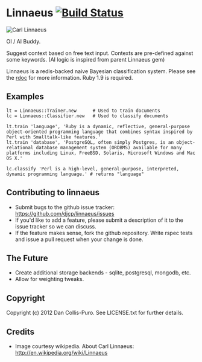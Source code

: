# Linnaeus [![Build Status](https://secure.travis-ci.org/djcp/linnaeus.png?branch=master)](http://travis-ci.org/djcp/linnaeus)

![Carl Linnaeus](https://raw.github.com/djcp/linnaeus/master/images/linnaeus.jpg)

OI / AI Buddy.

Suggest context based on free text input. Contexts are pre-defined against some keywords. (AI logic is inspired from parent Linnaeus gem)

Linnaeus is a redis-backed naive Bayesian classification system. Please see the [rdoc](http://rubydoc.info/gems/linnaeus/) for more information. Ruby 1.9 is required.

Examples
--------

    lt = Linnaeus::Trainer.new      # Used to train documents
    lc = Linnaeus::Classifier.new   # Used to classify documents

    lt.train 'language', 'Ruby is a dynamic, reflective, general-purpose object-oriented programming language that combines syntax inspired by Perl with Smalltalk-like features.'
    lt.train 'database', 'PostgreSQL, often simply Postgres, is an object-relational database management system (ORDBMS) available for many platforms including Linux, FreeBSD, Solaris, Microsoft Windows and Mac OS X.'

    lc.classify 'Perl is a high-level, general-purpose, interpreted, dynamic programming language.' # returns "language"


Contributing to linnaeus
------------------------

* Submit bugs to the github issue tracker: https://github.com/djcp/linnaeus/issues
* If you'd like to add a feature, please submit a description of it to the issue tracker so we can discuss.
* If the feature makes sense, fork the github repository. Write rspec tests and issue a pull request when your change is done.

The Future
----------

* Create additional storage backends - sqlite, postgresql, mongodb, etc.
* Allow for weighting tweaks.

Copyright
---------

Copyright (c) 2012 Dan Collis-Puro. See LICENSE.txt for further details.

Credits
-------

* Image courtesy wikipedia. About Carl Linnaeus: http://en.wikipedia.org/wiki/Linnaeus
